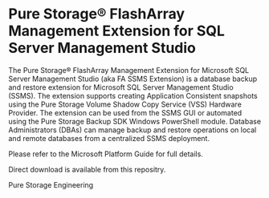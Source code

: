 # Pure Storage® FlashArray Management Extension for SQL Server Management Studio

The Pure Storage® FlashArray Management Extension for Microsoft SQL Server Management Studio (aka FA SSMS Extension) is a database backup and restore extension for Microsoft SQL Server Management Studio (SSMS). The extension supports creating Application Consistent snapshots using the Pure Storage Volume Shadow Copy Service (VSS) Hardware Provider. The extension can be used from the SSMS GUI or automated using the Pure Storage Backup SDK Windows PowerShell module. Database Administrators (DBAs) can manage backup and restore operations on local and remote databases from a centralized SSMS deployment.

Please refer to the Microsoft Platform Guide for full details.

Direct download is available from this repositry.

Pure Storage Engineering
